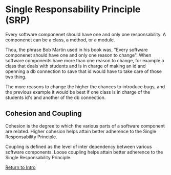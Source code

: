 # Single Responsability Principle (SRP)

Every software componenet should have one and only one responsability. A componenet can be a class, a method, or a module.

Thou, the phrase Bob Martin used in his book was, "Every software componenet should have one and only one reason to change".
When software components have more than one reason to change, for example a class that deals with students and is in charge of making an id and openning a db connection to save that id would have to take care of those two thing.

The more reasons to change the higher the chances to introduce bugs, and the previous example it would be best if one class is in charge of the students id's and another of the db connection.

## Cohesion and Coupling

Cohesion is the degree to which the various parts of a software component are related. Higher cohesion helps attain better adherence to the Single Responsability Principle.

Coupling is defined as the level of inter dependency between various software components. Loose coupling helps attain better adherence to the Single Responsability Principle.

[Return to Intro](./intro.md)